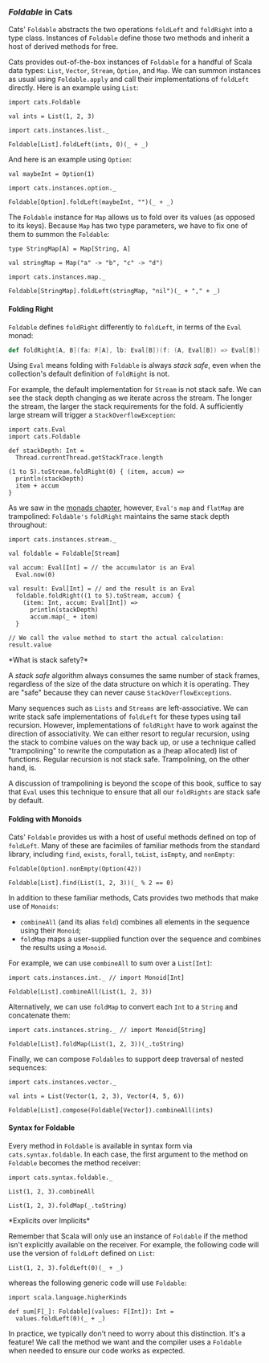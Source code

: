 ### *Foldable* in Cats

Cats' `Foldable` abstracts the two operations `foldLeft` and `foldRight` into a type class.
Instances of `Foldable` define those two methods
and inherit a host of derived methods for free.

Cats provides out-of-the-box instances of `Foldable` for a handful of Scala data types:
`List`, `Vector`, `Stream`, `Option`, and `Map`.
We can summon instances as usual using `Foldable.apply`
and call their implementations of `foldLeft` directly.
Here is an example using `List`:

```tut:book
import cats.Foldable

val ints = List(1, 2, 3)

import cats.instances.list._

Foldable[List].foldLeft(ints, 0)(_ + _)
```

And here is an example using `Option`:

```tut:book
val maybeInt = Option(1)

import cats.instances.option._

Foldable[Option].foldLeft(maybeInt, "")(_ + _)
```

The `Foldable` instance for `Map` allows us to fold over its values (as opposed to its keys).
Because `Map` has two type parameters,
we have to fix one of them to summon the `Foldable`:

```tut:book
type StringMap[A] = Map[String, A]

val stringMap = Map("a" -> "b", "c" -> "d")

import cats.instances.map._

Foldable[StringMap].foldLeft(stringMap, "nil")(_ + "," + _)
```

#### Folding Right

`Foldable` defines `foldRight` differently to `foldLeft`,
in terms of the `Eval` monad:

```scala
def foldRight[A, B](fa: F[A], lb: Eval[B])(f: (A, Eval[B]) => Eval[B]): Eval[B]
```

Using `Eval` means folding with `Foldable` is always *stack safe*,
even when the collection's default definition of `foldRight` is not.

For example, the default implementation for `Stream` is not stack safe.
We can see the stack depth changing as we iterate across the stream.
The longer the stream, the larger the stack requirements for the fold.
A sufficiently large stream will trigger a `StackOverflowException`:

```tut:book
import cats.Eval
import cats.Foldable

def stackDepth: Int =
  Thread.currentThread.getStackTrace.length

(1 to 5).toStream.foldRight(0) { (item, accum) =>
  println(stackDepth)
  item + accum
}
```

As we saw in the [monads chapter](#eval), however,
`Eval's` `map` and `flatMap` are trampolined:
`Foldable's` `foldRight` maintains the same stack depth throughout:

```tut:book
import cats.instances.stream._

val foldable = Foldable[Stream]

val accum: Eval[Int] = // the accumulator is an Eval
  Eval.now(0)

val result: Eval[Int] = // and the result is an Eval
  foldable.foldRight((1 to 5).toStream, accum) {
    (item: Int, accum: Eval[Int]) =>
      println(stackDepth)
      accum.map(_ + item)
  }

// We call the value method to start the actual calculation:
result.value
```

<div class="callout callout-info">
*What is stack safety?*

A *stack safe* algorithm always consumes the same number of stack frames,
regardless of the size of the data structure on which it is operating.
They are "safe" because they can never cause `StackOverflowExceptions`.

Many sequences such as `Lists` and `Streams` are left-associative.
We can write stack safe implementations of `foldLeft`
for these types using tail recursion.
However, implementations of `foldRight`
have to work against the direction of associativity.
We can either resort to regular recursion,
using the stack to combine values on the way back up,
or use a technique called "trampolining"
to rewrite the computation as a (heap allocated) list of functions.
Regular recursion is not stack safe.
Trampolining, on the other hand, is.

A discussion of trampolining is beyond the scope of this book,
suffice to say that `Eval` uses this technique
to ensure that all our `foldRights` are stack safe by default.
</div>

#### Folding with Monoids

Cats' `Foldable` provides us with a host of useful methods defined on top of `foldLeft`.
Many of these are facimiles of familiar methods from the standard library,
including `find`, `exists`, `forall`, `toList`, `isEmpty`, and `nonEmpty`:

```tut:book
Foldable[Option].nonEmpty(Option(42))

Foldable[List].find(List(1, 2, 3))(_ % 2 == 0)
```

In addition to these familiar methods,
Cats provides two methods that make use of `Monoids`:

- `combineAll` (and its alias `fold`) combines all elements in the sequence using their `Monoid`;
- `foldMap` maps a user-supplied function over the sequence and combines the results using a `Monoid`.

For example, we can use `combineAll` to sum over a `List[Int]`:

```tut:book
import cats.instances.int._ // import Monoid[Int]

Foldable[List].combineAll(List(1, 2, 3))
```

Alternatively, we can use `foldMap` to convert each `Int` to a `String` and concatenate them:

```tut:book
import cats.instances.string._ // import Monoid[String]

Foldable[List].foldMap(List(1, 2, 3))(_.toString)
```

Finally, we can compose `Foldables` to support deep traversal of nested sequences:

```tut:book
import cats.instances.vector._

val ints = List(Vector(1, 2, 3), Vector(4, 5, 6))

Foldable[List].compose(Foldable[Vector]).combineAll(ints)
```

#### Syntax for Foldable

Every method in `Foldable` is available in syntax form via `cats.syntax.foldable`.
In each case, the first argument to the method on `Foldable` becomes the method receiver:

```tut:book
import cats.syntax.foldable._

List(1, 2, 3).combineAll

List(1, 2, 3).foldMap(_.toString)
```

<div class="callout callout-info">
*Explicits over Implicits*

Remember that Scala will only use an instance of `Foldable`
if the method isn't explicitly available on the receiver.
For example, the following code will use the version of `foldLeft` defined on `List`:

```tut:book
List(1, 2, 3).foldLeft(0)(_ + _)
```

whereas the following generic code will use `Foldable`:

```tut:book
import scala.language.higherKinds

def sum[F[_]: Foldable](values: F[Int]): Int =
  values.foldLeft(0)(_ + _)
```

In practice, we typically don't need to worry about this distinction. It's a feature!
We call the method we want and the compiler uses a `Foldable` when needed
to ensure our code works as expected.
</div>

